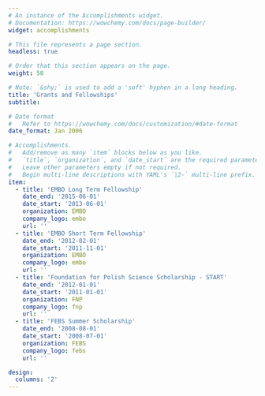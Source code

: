 ```yaml
---
# An instance of the Accomplishments widget.
# Documentation: https://wowchemy.com/docs/page-builder/
widget: accomplishments

# This file represents a page section.
headless: true

# Order that this section appears on the page.
weight: 50

# Note: `&shy;` is used to add a 'soft' hyphen in a long heading.
title: 'Grants and Fellowships'
subtitle:

# Date format
#   Refer to https://wowchemy.com/docs/customization/#date-format
date_format: Jan 2006

# Accomplishments.
#   Add/remove as many `item` blocks below as you like.
#   `title`, `organization`, and `date_start` are the required parameters.
#   Leave other parameters empty if not required.
#   Begin multi-line descriptions with YAML's `|2-` multi-line prefix.
item:
  - title: 'EMBO Long Term Fellowship'
    date_end: '2015-06-01'
    date_start: '2013-06-01'
    organization: EMBO
    company_logo: embo
    url: ''    
  - title: 'EMBO Short Term Fellowship'
    date_end: '2012-02-01'
    date_start: '2011-11-01'
    organization: EMBO
    company_logo: embo
    url: ''    
  - title: 'Foundation for Polish Science Scholarship - START'
    date_end: '2012-01-01'
    date_start: '2011-01-01'
    organization: FNP
    company_logo: fnp
    url: ''
  - title: 'FEBS Summer Scholarship'
    date_end: '2008-08-01'
    date_start: '2008-07-01'
    organization: FEBS
    company_logo: febs
    url: ''

design:
  columns: '2'
---
```

